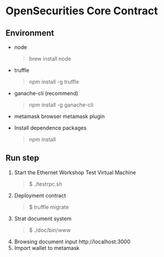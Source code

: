 # OpenSecurities Core Contract
## Environment
 - node
   >brew install node
 - truffle
   >npm install -g truffle
 - ganache-cli (recommend)
   >npm install -g ganache-cli
 - metamask
   browser metamask plugin

 - Install dependence packages
   >npm install

## Run step
  1. Start the Ethernet Workshop Test Virtual Machine
     >  $ ./testrpc.sh
  2. Deployment contract
     >$ truffle migrate
  3. Strat document system
     >$ ./doc/bin/www
  4. Browsing document
    input http://localhost:3000
  5. Import wallet to metamask
